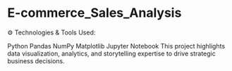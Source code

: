 # E-commerce_Sales_Analysis


⚙️ Technologies & Tools Used:

Python
Pandas
NumPy
Matplotlib
Jupyter Notebook
This project highlights data visualization, analytics, and storytelling expertise to drive strategic business decisions.

